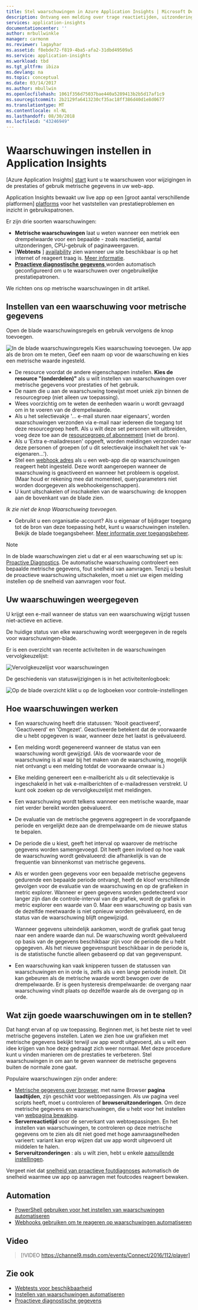 ```yaml
---
title: Stel waarschuwingen in Azure Application Insights | Microsoft Docs
description: Ontvang een melding over trage reactietijden, uitzonderingen en andere prestaties of gebruik wijzigingen in uw web-app.
services: application-insights
documentationcenter: ''
author: mrbullwinkle
manager: carmonm
ms.reviewer: lagayhar
ms.assetid: f8ebde72-f819-4ba5-afa2-31dbd49509a5
ms.service: application-insights
ms.workload: tbd
ms.tgt_pltfrm: ibiza
ms.devlang: na
ms.topic: conceptual
ms.date: 03/14/2017
ms.author: mbullwin
ms.openlocfilehash: 1061f356d75037bae440a5289413b2b5d17af1c9
ms.sourcegitcommit: 2b2129fa6413230cf35ac18ff386d40d1e8d0677
ms.translationtype: MT
ms.contentlocale: nl-NL
ms.lasthandoff: 08/30/2018
ms.locfileid: "43246949"
---
```

# <a name="set-alerts-in-application-insights"></a>Waarschuwingen instellen in Application Insights
[Azure Application Insights] [ start] kunt u te waarschuwen voor wijzigingen in de prestaties of gebruik metrische gegevens in uw web-app. 

Application Insights bewaakt uw live app op een [groot aantal verschillende platformen] [ platforms] voor het vaststellen van prestatieproblemen en inzicht in gebruikspatronen.

Er zijn drie soorten waarschuwingen:

* **Metrische waarschuwingen** laat u weten wanneer een metriek een drempelwaarde voor een bepaalde - zoals reactietijd, aantal uitzonderingen, CPU-gebruik of paginaweergaven. 
* [**Webtests** ] [ availability] zien wanneer uw site beschikbaar is op het internet of reageert traag is. [Meer informatie][availability].
* [**Proactieve diagnostische gegevens** ](app-insights-proactive-diagnostics.md) worden automatisch geconfigureerd om u te waarschuwen over ongebruikelijke prestatiepatronen.

We richten ons op metrische waarschuwingen in dit artikel.

## <a name="set-a-metric-alert"></a>Instellen van een waarschuwing voor metrische gegevens
Open de blade waarschuwingsregels en gebruik vervolgens de knop toevoegen. 

![In de blade waarschuwingsregels Kies waarschuwing toevoegen. Uw app als de bron om te meten, Geef een naam op voor de waarschuwing en kies een metrische waarde ingesteld.](./media/app-insights-alerts/01-set-metric.png)

* De resource voordat de andere eigenschappen instellen. **Kies de resource "(onderdelen)"** als u wilt instellen van waarschuwingen over metrische gegevens voor prestaties of het gebruik.
* De naam die u aan de waarschuwing toewijst moet uniek zijn binnen de resourcegroep (niet alleen uw toepassing).
* Wees voorzichtig om te weten de eenheden waarin u wordt gevraagd om in te voeren van de drempelwaarde.
* Als u het selectievakje '... e-mail sturen naar eigenaars', worden waarschuwingen verzonden via e-mail naar iedereen die toegang tot deze resourcegroep heeft. Als u wilt deze set personen wilt uitbreiden, voeg deze toe aan de [resourcegroep of abonnement](app-insights-resources-roles-access-control.md) (niet de bron).
* Als u 'Extra e-mailadressen' opgeeft, worden meldingen verzonden naar deze personen of groepen (of u dit selectievakje inschakelt het vak 'e-eigenaren...'). 
* Stel een [webhook adres](../monitoring-and-diagnostics/insights-webhooks-alerts.md) als u een web-app die op waarschuwingen reageert hebt ingesteld. Deze wordt aangeroepen wanneer de waarschuwing is geactiveerd en wanneer het probleem is opgelost. (Maar houd er rekening mee dat momenteel, queryparameters niet worden doorgegeven als webhookeigenschappen).
* U kunt uitschakelen of inschakelen van de waarschuwing: de knoppen aan de bovenkant van de blade zien.

*Ik zie niet de knop Waarschuwing toevoegen.* 

* Gebruikt u een organisatie-account? Als u eigenaar of bijdrager toegang tot de bron van deze toepassing hebt, kunt u waarschuwingen instellen. Bekijk de blade toegangsbeheer. [Meer informatie over toegangsbeheer][roles].

> [!NOTE]
> In de blade waarschuwingen ziet u dat er al een waarschuwing set up is: [Proactive Diagnostics](app-insights-proactive-failure-diagnostics.md). De automatische waarschuwing controleert een bepaalde metrische gegevens, fout snelheid van aanvragen. Tenzij u besluit de proactieve waarschuwing uitschakelen, moet u niet uw eigen melding instellen op de snelheid van aanvragen voor fout. 
> 
> 

## <a name="see-your-alerts"></a>Uw waarschuwingen weergegeven
U krijgt een e-mail wanneer de status van een waarschuwing wijzigt tussen niet-actieve en actieve. 

De huidige status van elke waarschuwing wordt weergegeven in de regels voor waarschuwingen-blade.

Er is een overzicht van recente activiteiten in de waarschuwingen vervolgkeuzelijst:

![Vervolgkeuzelijst voor waarschuwingen](./media/app-insights-alerts/010-alert-drop.png)

De geschiedenis van statuswijzigingen is in het activiteitenlogboek:

![Op de blade overzicht klikt u op de logboeken voor controle-instellingen](./media/app-insights-alerts/09-alerts.png)

## <a name="how-alerts-work"></a>Hoe waarschuwingen werken
* Een waarschuwing heeft drie statussen: 'Nooit geactiveerd', 'Geactiveerd' en 'Omgezet'. Geactiveerde betekent dat de voorwaarde die u hebt opgegeven is waar, wanneer deze het laatst is geëvalueerd.
* Een melding wordt gegenereerd wanneer de status van een waarschuwing wordt gewijzigd. (Als de voorwaarde voor de waarschuwing is al waar bij het maken van de waarschuwing, mogelijk niet ontvangt u een melding totdat de voorwaarde onwaar is.)
* Elke melding genereert een e-mailbericht als u dit selectievakje is ingeschakeld in het vak e-mailberichten of e-mailadressen verstrekt. U kunt ook zoeken op de vervolgkeuzelijst met meldingen.
* Een waarschuwing wordt telkens wanneer een metrische waarde, maar niet verder bereikt worden geëvalueerd.
* De evaluatie van de metrische gegevens aggregeert in de voorafgaande periode en vergelijkt deze aan de drempelwaarde om de nieuwe status te bepalen.
* De periode die u kiest, geeft het interval op waarover de metrische gegevens worden samengevoegd. Dit heeft geen invloed op hoe vaak de waarschuwing wordt geëvalueerd: die afhankelijk is van de frequentie van binnenkomst van metrische gegevens.
* Als er worden geen gegevens voor een bepaalde metrische gegevens gedurende een bepaalde periode ontvangt, heeft de kloof verschillende gevolgen voor de evaluatie van de waarschuwing en op de grafieken in metric explorer. Wanneer er geen gegevens worden gedetecteerd voor langer zijn dan de controle-interval van de grafiek, wordt de grafiek in metric explorer een waarde van 0. Maar een waarschuwing op basis van de dezelfde meetwaarde is niet opnieuw worden geëvalueerd, en de status van de waarschuwing blijft ongewijzigd. 
  
    Wanneer gegevens uiteindelijk aankomen, wordt de grafiek gaat terug naar een andere waarde dan nul. De waarschuwing wordt geëvalueerd op basis van de gegevens beschikbaar zijn voor de periode die u hebt opgegeven. Als het nieuwe gegevenspunt beschikbaar in de periode is, is de statistische functie alleen gebaseerd op dat van gegevenspunt.
* Een waarschuwing kan vaak knipperen tussen de statussen van waarschuwingen en in orde is, zelfs als u een lange periode instelt. Dit kan gebeuren als de metrische waarde wordt bewogen over de drempelwaarde. Er is geen hysteresis drempelwaarde: de overgang naar waarschuwing vindt plaats op dezelfde waarde als de overgang op in orde.

## <a name="what-are-good-alerts-to-set"></a>Wat zijn goede waarschuwingen om in te stellen?
Dat hangt ervan af op uw toepassing. Beginnen met, is het beste niet te veel metrische gegevens instellen. Laten we zien hoe uw grafieken met metrische gegevens bekijkt terwijl uw app wordt uitgevoerd, als u wilt een idee krijgen van hoe deze gedraagt zich weer normaal. Met deze procedure kunt u vinden manieren om de prestaties te verbeteren. Stel waarschuwingen in om aan te geven wanneer de metrische gegevens buiten de normale zone gaat. 

Populaire waarschuwingen zijn onder andere:

* [Metrische gegevens over browser][client], met name Browser **pagina laadtijden**, zijn geschikt voor webtoepassingen. Als uw pagina veel scripts heeft, moet u controleren of **browseruitzonderingen**. Om deze metrische gegevens en waarschuwingen, die u hebt voor het instellen van [webpagina bewaking][client].
* **Serverreactietijd** voor de serverkant van webtoepassingen. En het instellen van waarschuwingen, te controleren op deze metrische gegevens om te zien als dit niet goed met hoge aanvraagsnelheden varieert: variant kan erop wijzen dat uw app wordt uitgevoerd uit middelen te halen. 
* **Serveruitzonderingen** : als u wilt zien, hebt u enkele [aanvullende instellingen](app-insights-asp-net-exceptions.md).

Vergeet niet dat [snelheid van proactieve foutdiagnoses](app-insights-proactive-failure-diagnostics.md) automatisch de snelheid waarmee uw app op aanvragen met foutcodes reageert bewaken. 

## <a name="automation"></a>Automation
* [PowerShell gebruiken voor het instellen van waarschuwingen automatiseren](app-insights-powershell-alerts.md)
* [Webhooks gebruiken om te reageren op waarschuwingen automatiseren](../monitoring-and-diagnostics/insights-webhooks-alerts.md)

## <a name="video"></a>Video

> [!VIDEO https://channel9.msdn.com/events/Connect/2016/112/player]

## <a name="see-also"></a>Zie ook
* [Webtests voor beschikbaarheid](app-insights-monitor-web-app-availability.md)
* [Instellen van waarschuwingen automatiseren](app-insights-powershell-alerts.md)
* [Proactieve diagnostische gegevens](app-insights-proactive-diagnostics.md) 

<!--Link references-->

[availability]: app-insights-monitor-web-app-availability.md
[client]: app-insights-javascript.md
[platforms]: app-insights-platforms.md
[roles]: app-insights-resources-roles-access-control.md
[start]: app-insights-overview.md

